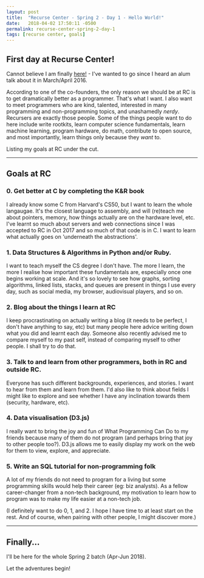 ```yaml
---
layout: post
title:  "Recurse Center - Spring 2 - Day 1 - Hello World!"
date:   2018-04-02 17:50:11 -0500
permalink: recurse-center-spring-2-day-1
tags: [recurse center, goals]
---
```


## First day at Recurse Center!
Cannot believe I am finally [here!](recurse.com) - I've wanted to go since I heard an alum talk about it in March/April 2016.

According to one of the co-founders, the only reason we should be at RC is to get dramatically better as a programmer. That's what I want. I also want to meet programmers who are kind, talented, interested in many programming and non-programming topics, and unashamedly _nerdy_. Recursers are exactly those people. Some of the things people want to do here include write rootkits, learn computer science fundamentals, learn machine learning, program hardware, do math, contribute to open source, and most importantly, learn things only because they _want_ to.

Listing my goals at RC under the cut.

<!--more-->
* * *

## Goals at RC
### 0. Get better at C by completing the K&R book
I already know some C from Harvard's CS50, but I want to learn the whole langaugae. It's the closest language to assembly, and will (re)teach me about pointers, memory, how things actually are on the hardware level, etc. I've learnt so much about servers and web connections since I was accepted to RC in Oct 2017 and so much of that code is in C. I want to learn what actually goes on 'underneath the abstractions'.

### 1. Data Structures & Algorithms in Python and/or Ruby.
I want to teach myself the CS degree I don't have. The more I learn, the more I realise how important these fundamentals are, especially once one begins working at scale. And it's so lovely to see how graphs, sorting algorithms, linked lists, stacks, and queues are present in things I use every day, such as social media, my browser, audiovisual players, and so on.

### 2. Blog about the things I learn at RC
I keep procrastinating on actually writing a blog (it needs to be perfect, I don't have anything to say, etc) but many people here advice writing down what you did and learnt each day. Someone also recently advised me to compare myself to my past self, instead of comparing myself to other people. I shall try to do that.

### 3. Talk to and learn from other programmers, both in RC and outside RC.
Everyone has such different backgrounds, experiences, and stories. I want to hear from them and learn from them. I'd also like to think about fields I might like to explore and see whether I have any inclination towards them (security, hardware, etc).

### 4. Data visualisation (D3.js)
I really want to bring the joy and fun of What Programming Can Do to my friends because many of them do not program (and perhaps bring that joy to other people too?). D3.js allows me to easily display my work on the web for them to view, explore, and appreciate.

### 5. Write an SQL tutorial for non-programming folk
A lot of my friends do not need to program for a living but some programming skills would help their career (eg: biz analysts). As a fellow career-changer from a non-tech background, my motivation to learn how to program was to make my life easier at a non-tech job.

(I definitely want to do 0, 1, and 2. I hope I have time to at least start on the rest. And of course, when pairing with other people, I might discover more.)

* * *

## Finally...
I'll be here for the whole Spring 2 batch (Apr-Jun 2018).

Let the adventures begin!
